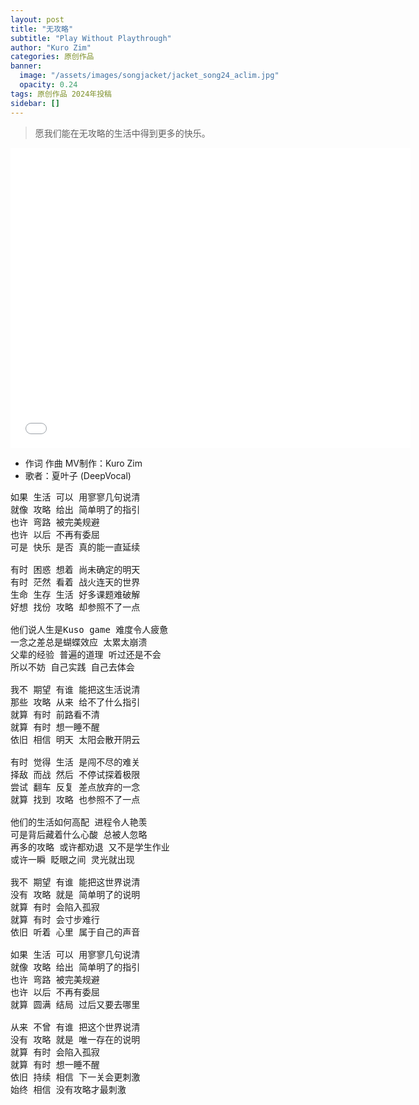 ```yaml
---
layout: post
title: "无攻略"
subtitle: "Play Without Playthrough"
author: "Kuro Zim"
categories: 原创作品
banner: 
  image: "/assets/images/songjacket/jacket_song24_aclim.jpg"
  opacity: 0.24
tags: 原创作品 2024年投稿
sidebar: []
---
```


> 愿我们能在无攻略的生活中得到更多的快乐。

<iframe src="//www.acfun.cn/player/ac43667235" width="640" height="480" frameborder="0" scrolling="no" allowfullscreen></iframe>

* 作词 作曲 MV制作：Kuro Zim
* 歌者：夏叶子 (DeepVocal)

<pre>
如果 生活 可以 用寥寥几句说清
就像 攻略 给出 简单明了的指引
也许 弯路 被完美规避
也许 以后 不再有委屈
可是 快乐 是否 真的能一直延续

有时 困惑 想着 尚未确定的明天
有时 茫然 看着 战火连天的世界
生命 生存 生活 好多课题难破解
好想 找份 攻略 却参照不了一点

他们说人生是Kuso game 难度令人疲惫
一念之差总是蝴蝶效应 太累太崩溃
父辈的经验 普遍的道理 听过还是不会
所以不妨 自己实践 自己去体会

我不 期望 有谁 能把这生活说清
那些 攻略 从来 给不了什么指引
就算 有时 前路看不清
就算 有时 想一睡不醒
依旧 相信 明天 太阳会散开阴云

有时 觉得 生活 是闯不尽的难关
择敌 而战 然后 不停试探着极限
尝试 翻车 反复 差点放弃的一念
就算 找到 攻略 也参照不了一点

他们的生活如何高配 进程令人艳羡
可是背后藏着什么心酸 总被人忽略
再多的攻略 或许都劝退 又不是学生作业
或许一瞬 眨眼之间 灵光就出现

我不 期望 有谁 能把这世界说清
没有 攻略 就是 简单明了的说明
就算 有时 会陷入孤寂
就算 有时 会寸步难行
依旧 听着 心里 属于自己的声音

如果 生活 可以 用寥寥几句说清
就像 攻略 给出 简单明了的指引
也许 弯路 被完美规避
也许 以后 不再有委屈
就算 圆满 结局 过后又要去哪里

从来 不曾 有谁 把这个世界说清
没有 攻略 就是 唯一存在的说明
就算 有时 会陷入孤寂
就算 有时 想一睡不醒
依旧 持续 相信 下一关会更刺激
始终 相信 没有攻略才最刺激</pre>